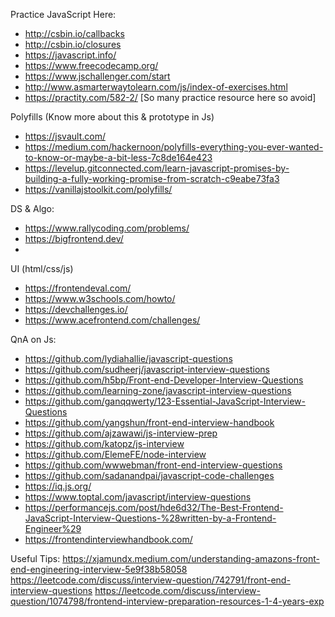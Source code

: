 Practice JavaScript Here:


- http://csbin.io/callbacks 
- http://csbin.io/closures
- https://javascript.info/
- https://www.freecodecamp.org/ 
- https://www.jschallenger.com/start
- http://www.asmarterwaytolearn.com/js/index-of-exercises.html
- https://practity.com/582-2/ [So many practice resource here so avoid]

Polyfills (Know more about this & prototype in Js)
- https://jsvault.com/
- https://medium.com/hackernoon/polyfills-everything-you-ever-wanted-to-know-or-maybe-a-bit-less-7c8de164e423 
- https://levelup.gitconnected.com/learn-javascript-promises-by-building-a-fully-working-promise-from-scratch-c9eabe73fa3
- https://vanillajstoolkit.com/polyfills/ 


DS & Algo:
- https://www.rallycoding.com/problems/ 
- https://bigfrontend.dev/ 
- 

UI (html/css/js)
- https://frontendeval.com/ 
- https://www.w3schools.com/howto/ 
- https://devchallenges.io/
- https://www.acefrontend.com/challenges/



QnA on Js:
- https://github.com/lydiahallie/javascript-questions
- https://github.com/sudheerj/javascript-interview-questions
- https://github.com/h5bp/Front-end-Developer-Interview-Questions
- https://github.com/learning-zone/javascript-interview-questions 
- https://github.com/ganqqwerty/123-Essential-JavaScript-Interview-Questions 
- https://github.com/yangshun/front-end-interview-handbook 
- https://github.com/ajzawawi/js-interview-prep 
- https://github.com/katopz/js-interview 
- https://github.com/ElemeFE/node-interview 
- https://github.com/wwwebman/front-end-interview-questions 
- https://github.com/sadanandpai/javascript-code-challenges 
- https://iq.js.org/ 
- https://www.toptal.com/javascript/interview-questions
- https://performancejs.com/post/hde6d32/The-Best-Frontend-JavaScript-Interview-Questions-%28written-by-a-Frontend-Engineer%29 
- https://frontendinterviewhandbook.com/



Useful Tips:
https://xjamundx.medium.com/understanding-amazons-front-end-engineering-interview-5e9f38b58058
https://leetcode.com/discuss/interview-question/742791/front-end-interview-questions
https://leetcode.com/discuss/interview-question/1074798/frontend-interview-preparation-resources-1-4-years-exp

